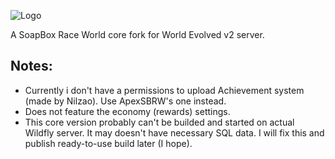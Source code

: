 ![Logo](https://raw.githubusercontent.com/VladManyanov/soapbox-race-core/develop/welogo.png)

A SoapBox Race World core fork for World Evolved v2 server.

## Notes:

* Currently i don't have a permissions to upload Achievement system (made by Nilzao). Use ApexSBRW's one instead.
* Does not feature the economy (rewards) settings.
* This core version probably can't be builded and started on actual Wildfly server. It may doesn't have necessary SQL data. I will fix this and publish ready-to-use build later (I hope).
